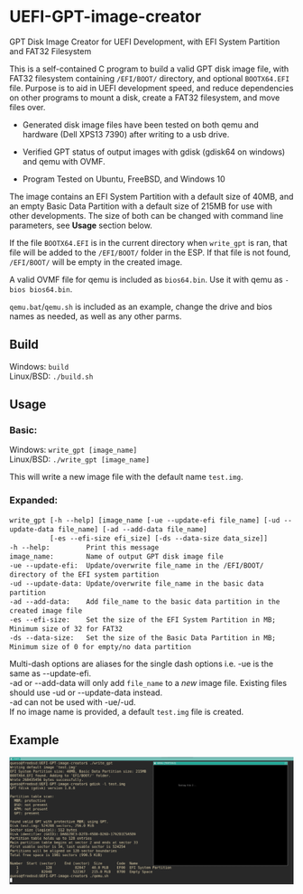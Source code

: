 # UEFI-GPT-image-creator
GPT Disk Image Creator for UEFI Development, with EFI System Partition and FAT32 Filesystem

This is a self-contained C program to build a valid GPT disk image file, with FAT32 filesystem containing `/EFI/BOOT/` directory, and optional `BOOTX64.EFI` file.
Purpose is to aid in UEFI development speed, and reduce dependencies on other programs to mount a disk, create a FAT32 filesystem, and move files over.

- Generated disk image files have been tested on both qemu and hardware (Dell XPS13 7390) after writing to a usb drive.

- Verified GPT status of output images with gdisk (gdisk64 on windows) and qemu with OVMF.

- Program Tested on Ubuntu, FreeBSD, and Windows 10

The image contains an EFI System Partition with a default size of 40MB, and an empty Basic Data Partition with a default size of 215MB for use with other developments.
The size of both can be changed with command line parameters, see **Usage** section below.

If the file `BOOTX64.EFI` is in the current directory when `write_gpt` is ran, that file will be added to the `/EFI/BOOT/` folder in the ESP.
If that file is not found, `/EFI/BOOT/` will be empty in the created image.

A valid OVMF file for qemu is included as `bios64.bin`. Use it with qemu as `-bios bios64.bin`.

`qemu.bat`/`qemu.sh` is included as an example, change the drive and bios names as needed, as well as any other parms.

## Build
Windows: `build` \
Linux/BSD: `./build.sh` 

## Usage
### Basic:
Windows: `write_gpt [image_name]` \
Linux/BSD: `./write_gpt [image_name]` 

This will write a new image file with the default name `test.img`.

### Expanded:
```console
write_gpt [-h --help] [image_name [-ue --update-efi file_name] [-ud --update-data file_name] [-ad --add-data file_name]
          [-es --efi-size efi_size] [-ds --data-size data_size]]
-h --help:         Print this message
image_name:        Name of output GPT disk image file
-ue --update-efi:  Update/overwrite file_name in the /EFI/BOOT/ directory of the EFI system partition
-ud --update-data: Update/overwrite file_name in the basic data partition
-ad --add-data:    Add file_name to the basic data partition in the created image file
-es --efi-size:    Set the size of the EFI System Partition in MB; Minimum size of 32 for FAT32
-ds --data-size:   Set the size of the Basic Data Partition in MB; Minimum size of 0 for empty/no data partition
```

Multi-dash options are aliases for the single dash options i.e. -ue is the same as --update-efi. \
-ad or --add-data will only add `file_name` to a *new* image file. Existing files should use -ud or --update-data instead. \
-ad can not be used with -ue/-ud. \
If no image name is provided, a default `test.img` file is created. 

## Example
![Example screenshot](./example_6-01-22.png "Showing an example of running a generated image in qemu.")
